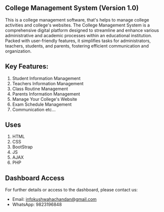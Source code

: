## College Management System (Version 1.0)
This is a college management software, that's helps to manage college activities and college's websites.
The College Management System is a comprehensive digital platform designed to streamline and enhance various administrative and academic processes within an educational institution. Packed with user-friendly features, it simplifies tasks for administrators, teachers, students, and parents, fostering efficient communication and organization.

## Key Features:

1. Student Information Management
2. Teachers Information Management
3. Class Routine Management
4. Parents Information Management
5. Manage Your College's Website
6. Exam Schedule Management 
7. Communication etc...

## Uses 
1. HTML
2. CSS 
4. BootStrap
3. JS
4. AJAX
5. PHP

## Dashboard Access
For further details or access to the dashboard, please contact us:

* Email: infokushwahachandan@gmail.com
* WhatsApp: 9823196848
